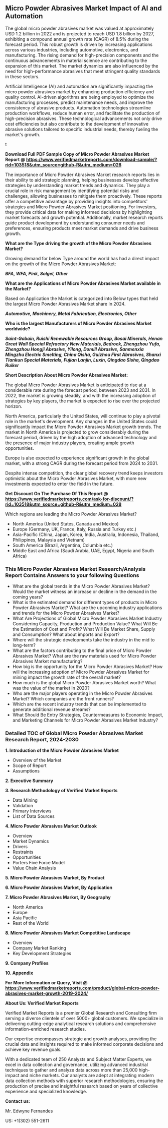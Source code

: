 <h2>Micro Powder Abrasives Market Impact of AI and Automation</h2><p>The global micro powder abrasives market was valued at approximately USD 1.2 billion in 2022 and is projected to reach USD 1.8 billion by 2027, exhibiting a compound annual growth rate (CAGR) of 8.5% during the forecast period. This robust growth is driven by increasing applications across various industries, including automotive, electronics, and manufacturing. The rising demand for high-precision components and the continuous advancements in material science are contributing to the expansion of this market. The market dynamics are also influenced by the need for high-performance abrasives that meet stringent quality standards in these sectors.</p><p>Artificial Intelligence (AI) and automation are significantly impacting the micro powder abrasives market by enhancing production efficiency and quality control. AI-driven algorithms are being employed to optimize the manufacturing processes, predict maintenance needs, and improve the consistency of abrasive products. Automation technologies streamline production workflows, reduce human error, and facilitate the production of high-precision abrasives. These technological advancements not only drive cost efficiencies but also contribute to the development of innovative abrasive solutions tailored to specific industrial needs, thereby fueling the market's growth.</p>t</p><p id="" class=""><strong>Download Full PDF Sample Copy of Micro Powder Abrasives Market Report @ <a href="https://www.verifiedmarketreports.com/download-sample/?rid=103518&utm_source=github-R&utm_medium=028" target="_blank">https://www.verifiedmarketreports.com/download-sample/?rid=103518&utm_source=github-R&utm_medium=028</a></strong></p><p>The importance of&nbsp;Micro Powder Abrasives Market research reports lies in their ability to aid strategic planning, helping businesses develop effective strategies by understanding market trends and dynamics. They play a crucial role in risk management by identifying potential risks and challenges, allowing businesses to mitigate them proactively. These reports offer a competitive advantage by providing insights into competitors' strategies and Micro Powder Abrasives Market positioning. For investors, they provide critical data for making informed decisions by highlighting market forecasts and growth potential. Additionally, market research reports guide product development by understanding consumer needs and preferences, ensuring products meet market demands and drive business growth.</p><p><strong>What are the&nbsp;Type driving the growth of the Micro Powder Abrasives Market?</strong></p><p id="" class="">Growing demand for below Type around the world has had a direct impact on the growth of the Micro Powder Abrasives Market:</p><em><strong>BFA, WFA, Pink, Solgel, Other</strong></em></p><strong>What are the&nbsp;Applications&nbsp;of Micro Powder Abrasives Market available in the Market?</strong></p><p id="" class="">Based on Application the Market is categorized into Below types that held the largest Micro Powder Abrasives Market share In 2024.</p><em><strong>Automotive, Machinery, Metal Fabrication, Electronics, Other</strong></em></p><strong>Who is the largest Manufacturers of Micro Powder Abrasives Market worldwide?</strong></p><p><em><strong>Saint-Gobain, Ruishi Renewable Resources Group, Bosai Minerals, Henan Great Wall Special Refractory New Materials, Bedrock, Zhengzhou Yufa, Zhengzhou Hongji Abrasive, Yilong, Domill Abrasive, Sanmenxia Mingzhu Electric Smelting, China Qisha, Guizhou First Abrasives, Shanxi Tiankun Special Materials, Fujian Lanjin, Luxin, Qingdao Sisha, Qingdao Ruiker</strong></em></p><p id="" class=""><strong>Short Description About Micro Powder Abrasives Market:</strong></p><p>The global Micro Powder Abrasives Market is anticipated to rise at a considerable rate during the forecast period, between 2023 and 2031. In 2022, the market is growing steadily, and with the increasing adoption of strategies by key players, the market is expected to rise over the projected horizon.</p><p>North America, particularly the United States, will continue to play a pivotal role in the market's development. Any changes in the United States could significantly impact the Micro Powder Abrasives Market growth trends. The market in North America is projected to grow considerably during the forecast period, driven by the high adoption of advanced technology and the presence of major industry players, creating ample growth opportunities.</p><p>Europe is also expected to experience significant growth in the global market, with a strong CAGR during the forecast period from 2024 to 2031.</p><p>Despite intense competition, the clear global recovery trend keeps investors optimistic about the Micro Powder Abrasives Market, with more new investments expected to enter the field in the future.</p><p id="" class=""><strong>Get Discount On The Purchase Of This Report @ <a href="https://www.verifiedmarketreports.com/ask-for-discount/?rid=103518&utm_source=github-R&utm_medium=028" target="_blank">https://www.verifiedmarketreports.com/ask-for-discount/?rid=103518&utm_source=github-R&utm_medium=028</a></strong></p>Which regions are leading the Micro Powder Abrasives Market?</p><ul><li>North America (United States, Canada and Mexico)</li><li>Europe (Germany, UK, France, Italy, Russia and Turkey etc.)</li><li>Asia-Pacific (China, Japan, Korea, India, Australia, Indonesia, Thailand, Philippines, Malaysia and Vietnam)</li><li>South America (Brazil, Argentina, Columbia etc.)</li><li>Middle East and Africa (Saudi Arabia, UAE, Egypt, Nigeria and South Africa)</li></ul><h3 id="" class="">This Micro Powder Abrasives Market Research/Analysis Report Contains Answers to your following Questions</h3><ul><li>What are the global trends in the Micro Powder Abrasives Market? Would the market witness an increase or decline in the demand in the coming years?</li><li>What is the estimated demand for different types of products in Micro Powder Abrasives Market? What are the upcoming industry applications and trends for the Micro Powder Abrasives Market?</li><li>What Are Projections of Global Micro Powder Abrasives Market Industry Considering Capacity, Production and Production Value? What Will Be the Estimation of Cost and Profit? What Will Be Market Share, Supply and Consumption? What about imports and Export?</li><li>Where will the strategic developments take the industry in the mid to long-term?</li><li>What are the factors contributing to the final price of Micro Powder Abrasives Market? What are the raw materials used for Micro Powder Abrasives Market manufacturing?</li><li>How big is the opportunity for the Micro Powder Abrasives Market? How will the increasing adoption of Micro Powder Abrasives Market for mining impact the growth rate of the overall market?</li><li>How much is the global Micro Powder Abrasives Market worth? What was the value of the market In 2020?</li><li>Who are the major players operating in the Micro Powder Abrasives Market? Which companies are the front runners?</li><li>Which are the recent industry trends that can be implemented to generate additional revenue streams?</li><li>What Should Be Entry Strategies, Countermeasures to Economic Impact, and Marketing Channels for Micro Powder Abrasives Market Industry?</li></ul><h3 id="" class="">Detailed TOC of Global Micro Powder Abrasives Market Research Report, 2024-2030</h3><p id="" class=""><strong>1. Introduction of the Micro Powder Abrasives Market</strong></p><ul><li>Overview of the Market</li><li>Scope of Report</li><li>Assumptions</li></ul><p id="" class=""><strong>2. Executive Summary</strong></p><p id="" class=""><strong>3. Research Methodology of Verified Market Reports</strong></p><ul><li>Data Mining</li><li>Validation</li><li>Primary Interviews</li><li>List of Data Sources</li></ul><p id="" class=""><strong>4. Micro Powder Abrasives Market Outlook</strong></p><ul><li>Overview</li><li>Market Dynamics</li><li>Drivers</li><li>Restraints</li><li>Opportunities</li><li>Porters Five Force Model</li><li>Value Chain Analysis</li></ul><p id="" class=""><strong>5. Micro Powder Abrasives Market, By Product</strong></p><p id="" class=""><strong>6. Micro Powder Abrasives Market, By Application</strong></p><p id="" class=""><strong>7. Micro Powder Abrasives Market, By Geography</strong></p><ul><li>North America</li><li>Europe</li><li>Asia Pacific</li><li>Rest of the World</li></ul><p id="" class=""><strong>8. Micro Powder Abrasives Market Competitive Landscape</strong></p><ul><li>Overview</li><li>Company Market Ranking</li><li>Key Development Strategies</li></ul><p id="" class=""><strong>9. Company Profiles</strong></p><p id="" class=""><strong>10. Appendix</strong></p><p id="" class=""><strong>For More Information or Query, Visit @ <a href="https://www.verifiedmarketreports.com/product/global-micro-powder-abrasives-market-growth-2019-2024/" target="_blank">https://www.verifiedmarketreports.com/product/global-micro-powder-abrasives-market-growth-2019-2024/</a></strong></p><p id="" class=""><strong>About Us: Verified Market Reports</strong></p><p id="" class="">Verified Market Reports is a premier Global Research and Consulting firm serving a diverse clientele of over 5000+ global customers. We specialize in delivering cutting-edge analytical research solutions and comprehensive information-enriched research studies.</p><p id="" class="">Our expertise encompasses strategic and growth analyses, providing the crucial data and insights required to make informed corporate decisions and achieve key revenue goals.</p><p id="" class="">With a dedicated team of 250 Analysts and Subject Matter Experts, we excel in data collection and governance, utilizing advanced industrial techniques to gather and analyze data across more than 25,000 high-impact and niche markets. Our analysts are adept at integrating modern data collection methods with superior research methodologies, ensuring the production of precise and insightful research based on years of collective experience and specialized knowledge.</p><p id="" class=""><strong>Contact us:</strong></p><p id="" class="">Mr. Edwyne Fernandes</p><p id="" class="">US: +1(302) 551-2611</p>